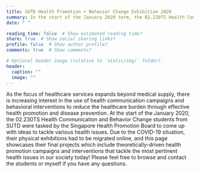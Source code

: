 ```yaml
---
title: SUTD Health Promotion + Behavior Change Exhibition 2020
summary: In the start of the January 2020 term, the 02.230TS Health Communication and Behavior Change students from SUTD were tasked to 
date: " "

reading_time: false  # Show estimated reading time?
share: true  # Show social sharing links?
profile: false  # Show author profile?
comments: true  # Show comments?

# Optional header image (relative to `static/img/` folder).
header:
  caption: ""
  image: ""
---
```

As the focus of healthcare services expands beyond medical supply, there is increasing interest in the use of health communication campaigns and behavioral interventions to reduce the healthcare burden through effective health promotion and disease prevention. At the start of the January 2020, the 02.230TS Health Communication and Behavior Change students from SUTD were tasked by the Singapore Health Promotion Board to come up with ideas to tackle various health issues. Due to the COVID-19 situation, their physical exhibitions had to be migrated online, and this page showcases their final projects which include theoretically-driven health promotion campaigns and interventions that tackle the most pertinent health issues in our society today! Please feel free to browse and contact the students or myself if you have any questions.
